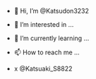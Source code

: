 - 👋 Hi, I’m @Katsudon3232
- 👀 I’m interested in ...
- 🌱 I’m currently learning ...

- 📫 How to reach me ...
- x @Katsuaki_S8822


<!---
Katsudon3232/Katsudon3232 is a ✨ special ✨ repository because its `README.md` (this file) appears on your GitHub profile.
You can click the Preview link to take a look at your changes.
--->
